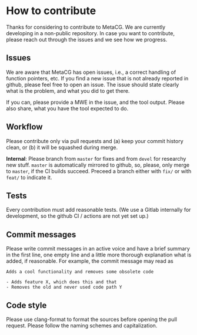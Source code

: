 # How to contribute

Thanks for considering to contribute to MetaCG.
We are currently developing in a non-public repository.
In case you want to contribute, please reach out through the issues and we see how we progress.

## Issues

We are aware that MetaCG has open issues, i.e., a correct handling of function pointers, etc.
If you find a new issue that is not already reported in github, please feel free to open an issue.
The issue should state clearly what is the problem, and what you did to get there.

If you can, please provide a MWE in the issue, and the tool output.
Please also share, what you have the tool expected to do.

## Workflow

Please contribute only via pull requests and (a) keep your commit history clean, or (b) it will be squashed during merge.

**Internal**: Please branch from `master` for fixes and from `devel` for researchy new stuff.
`master` is automatically mirrored to github, so, please, only merge to `master`, if the CI builds succeed.
Preceed a branch either with `fix/` or with `feat/` to indicate it.

## Tests

Every contribution must add reasonable tests.
(We use a Gitlab internally for development, so the github CI / actions are not yet set up.)

## Commit messages

Please write commit messages in an active voice and have a brief summary in the first line, one empty line and a little more thorough explanation what is added, if reasonable.
For example, the commit message may read as

~~~{.txt}
Adds a cool functionality and removes some obsolete code

- Adds feature X, which does this and that
- Removes the old and never used code path Y
~~~

## Code style

Please use clang-format to format the sources before opening the pull request.
Please follow the naming schemes and capitalization.

